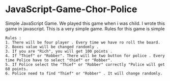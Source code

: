 # JavaScript-Game-Chor-Police
Simple JavaScript Game.
    We played this game when i was child. I wrote this game in javascript. This is a very simple
    game. Rules for this game is simple <br>
    
    Rules :
    1. There will be four player . Every time we have ro roll the board.
    2. Boxes value will be changed randomly .
    3. If you are "Rich", you will get 100 points .
    4. If "Thief" or "Robber". There will be two button for police . Every time Police have to select "thief" or "Robber".
    5. If Police select the "Thief" or "Robber" correctly "Police will get 60 points.
    6. Police need to find "Thief" or "Robber" . It will change randomly.
    
